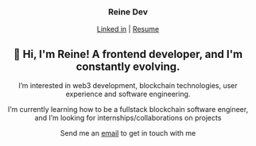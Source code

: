 <h3 align="center">Reine Dev </h3>
<p align="center">
  <a href="https://www.linkedin.com/in/toyosi-odukale/">Linked in</a> |
  <a href="https://docs.google.com/document/d/1Qyls-kvwLd1FBBFtUfZK8dMNJ_qv1anaZg7_6lf72RU/edit?usp=sharing" >Resume</a>
</p>


<h2 align="center"> 👋 Hi, I'm Reine! A frontend developer, and I'm constantly evolving. </h2>

<p align="center"> I’m interested in web3 development, blockchain technologies, user experience and software engineering.</p>

<p align="center"> I’m currently learning how to be a fullstack blockchain software engineer, and I’m looking for internships/collaborations on projects</p>

<p align="center">Send me an <a href="mailto:reinetoyosii@gmail.com">email</a> to get in touch with me  </p>

<!---
Rei-ne/Rei-ne is a ✨ special ✨ repository because its `README.md` (this file) appears on your GitHub profile.
You can click the Preview link to take a look at your changes.
--->
